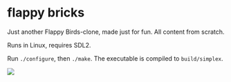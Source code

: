 # flappy bricks

Just another Flappy Birds-clone, made just for fun. All content from scratch.

Runs in Linux, requires SDL2.

Run `./configure`, then `./make`. The executable is compiled to `build/simplex`.

![](https://raw2.github.com/krig/simplex/master/data/screenshot.png)
